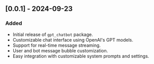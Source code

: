 ## [0.0.1] - 2024-09-23
### Added
- Initial release of `gpt_chatbot` package.
- Customizable chat interface using OpenAI's GPT models.
- Support for real-time message streaming.
- User and bot message bubble customization.
- Easy integration with customizable system prompts and settings.
